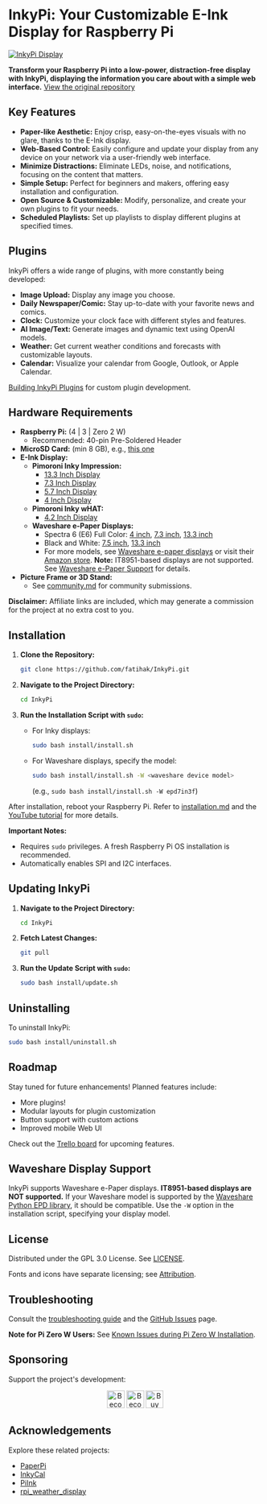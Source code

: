 # InkyPi: Your Customizable E-Ink Display for Raspberry Pi

[![InkyPi Display](docs/images/inky_clock.jpg)](https://github.com/fatihak/InkyPi)

**Transform your Raspberry Pi into a low-power, distraction-free display with InkyPi, displaying the information you care about with a simple web interface.** [View the original repository](https://github.com/fatihak/InkyPi)

## Key Features

*   **Paper-like Aesthetic:** Enjoy crisp, easy-on-the-eyes visuals with no glare, thanks to the E-Ink display.
*   **Web-Based Control:** Easily configure and update your display from any device on your network via a user-friendly web interface.
*   **Minimize Distractions:** Eliminate LEDs, noise, and notifications, focusing on the content that matters.
*   **Simple Setup:** Perfect for beginners and makers, offering easy installation and configuration.
*   **Open Source & Customizable:** Modify, personalize, and create your own plugins to fit your needs.
*   **Scheduled Playlists:** Set up playlists to display different plugins at specified times.

## Plugins

InkyPi offers a wide range of plugins, with more constantly being developed:

*   **Image Upload:** Display any image you choose.
*   **Daily Newspaper/Comic:** Stay up-to-date with your favorite news and comics.
*   **Clock:** Customize your clock face with different styles and features.
*   **AI Image/Text:** Generate images and dynamic text using OpenAI models.
*   **Weather:** Get current weather conditions and forecasts with customizable layouts.
*   **Calendar:** Visualize your calendar from Google, Outlook, or Apple Calendar.

[Building InkyPi Plugins](./docs/building_plugins.md) for custom plugin development.

## Hardware Requirements

*   **Raspberry Pi:** (4 | 3 | Zero 2 W)
    *   Recommended: 40-pin Pre-Soldered Header
*   **MicroSD Card:** (min 8 GB), e.g., [this one](https://amzn.to/3G3Tq9W)
*   **E-Ink Display:**
    *   **Pimoroni Inky Impression:**
        *   [13.3 Inch Display](https://collabs.shop/q2jmza)
        *   [7.3 Inch Display](https://collabs.shop/q2jmza)
        *   [5.7 Inch Display](https://collabs.shop/ns6m6m)
        *   [4 Inch Display](https://collabs.shop/cpwtbh)
    *   **Pimoroni Inky wHAT:**
        *   [4.2 Inch Display](https://collabs.shop/jrzqmf)
    *   **Waveshare e-Paper Displays:**
        *   Spectra 6 (E6) Full Color: [4 inch](https://www.waveshare.com/4inch-e-paper-hat-plus-e.htm?&aff_id=111126), [7.3 inch](https://www.waveshare.com/7.3inch-e-paper-hat-e.htm?&aff_id=111126), [13.3 inch](https://www.waveshare.com/13.3inch-e-paper-hat-plus-e.htm?&aff_id=111126)
        *   Black and White: [7.5 inch](https://www.waveshare.com/7.5inch-e-paper-hat.htm?&aff_id=111126), [13.3 inch](https://www.waveshare.com/13.3inch-e-paper-hat-k.htm?&aff_id=111126)
        *   For more models, see [Waveshare e-paper displays](https://www.waveshare.com/product/raspberry-pi/displays/e-paper.htm?&aff_id=111126) or visit their [Amazon store](https://amzn.to/3HPRTEZ).  **Note:** IT8951-based displays are not supported. See [Waveshare e-Paper Support](#waveshare-display-support) for details.
*   **Picture Frame or 3D Stand:**
    *   See [community.md](./docs/community.md) for community submissions.

**Disclaimer:** Affiliate links are included, which may generate a commission for the project at no extra cost to you.

## Installation

1.  **Clone the Repository:**
    ```bash
    git clone https://github.com/fatihak/InkyPi.git
    ```
2.  **Navigate to the Project Directory:**
    ```bash
    cd InkyPi
    ```
3.  **Run the Installation Script with `sudo`:**

    *   For Inky displays:
        ```bash
        sudo bash install/install.sh
        ```
    *   For Waveshare displays, specify the model:
        ```bash
        sudo bash install/install.sh -W <waveshare device model>
        ```
        (e.g., `sudo bash install/install.sh -W epd7in3f`)

After installation, reboot your Raspberry Pi.  Refer to [installation.md](./docs/installation.md) and the [YouTube tutorial](https://youtu.be/L5PvQj1vfC4) for more details.

**Important Notes:**

*   Requires `sudo` privileges.  A fresh Raspberry Pi OS installation is recommended.
*   Automatically enables SPI and I2C interfaces.

## Updating InkyPi

1.  **Navigate to the Project Directory:**
    ```bash
    cd InkyPi
    ```
2.  **Fetch Latest Changes:**
    ```bash
    git pull
    ```
3.  **Run the Update Script with `sudo`:**
    ```bash
    sudo bash install/update.sh
    ```

## Uninstalling

To uninstall InkyPi:

```bash
sudo bash install/uninstall.sh
```

## Roadmap

Stay tuned for future enhancements!  Planned features include:

*   More plugins!
*   Modular layouts for plugin customization
*   Button support with custom actions
*   Improved mobile Web UI

Check out the [Trello board](https://trello.com/b/SWJYWqe4/inkypi) for upcoming features.

## Waveshare Display Support

InkyPi supports Waveshare e-Paper displays.  **IT8951-based displays are NOT supported.**  If your Waveshare model is supported by the [Waveshare Python EPD library](https://github.com/waveshareteam/e-Paper/tree/master/RaspberryPi_JetsonNano/python/lib/waveshare_epd), it should be compatible. Use the `-W` option in the installation script, specifying your display model.

## License

Distributed under the GPL 3.0 License. See [LICENSE](./LICENSE).

Fonts and icons have separate licensing; see [Attribution](./docs/attribution.md).

## Troubleshooting

Consult the [troubleshooting guide](./docs/troubleshooting.md) and the [GitHub Issues](https://github.com/fatihak/InkyPi/issues) page.

**Note for Pi Zero W Users:**  See [Known Issues during Pi Zero W Installation](./docs/troubleshooting.md#known-issues-during-pi-zero-w-installation).

## Sponsoring

Support the project's development:

<p align="center">
<a href="https://github.com/sponsors/fatihak" target="_blank"><img src="https://user-images.githubusercontent.com/345274/133218454-014a4101-b36a-48c6-a1f6-342881974938.png" alt="Become a Patreon" height="35" width="auto"></a>
<a href="https://www.patreon.com/akzdev" target="_blank"><img src="https://c5.patreon.com/external/logo/become_a_patron_button.png" alt="Become a Patreon" height="35" width="auto"></a>
<a href="https://www.buymeacoffee.com/akzdev" target="_blank"><img src="https://cdn.buymeacoffee.com/buttons/default-orange.png" alt="Buy Me A Coffee" height="35" width="auto"></a>
</p>

## Acknowledgements

Explore these related projects:

*   [PaperPi](https://github.com/txoof/PaperPi)
*   [InkyCal](https://github.com/aceinnolab/Inkycal)
*   [PiInk](https://github.com/tlstommy/PiInk)
*   [rpi_weather_display](https://github.com/sjnims/rpi_weather_display)